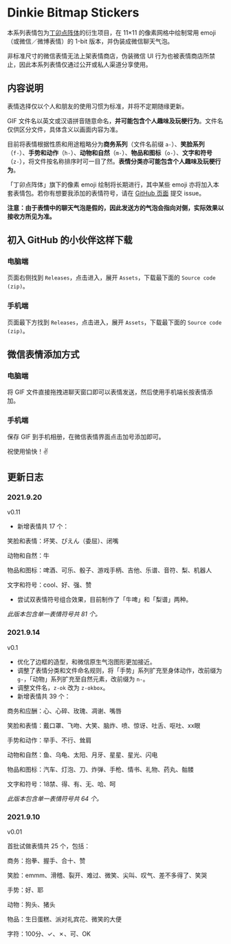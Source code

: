 # Dinkie Bitmap Stickers

本系列表情包为[丁卯点阵体](https://atelier-anchor.com/typefaces/dinkie-bitmap/)的衍生项目，在 11×11 的像素网格中绘制常用 emoji（或微信／微博表情）的 1-bit 版本，并伪装成微信聊天气泡。

非标准尺寸的微信表情无法上架表情商店，伪装微信 UI 行为也被表情商店所禁止，因此本系列表情仅通过公开或私人渠道分享使用。

## 内容说明

表情选择仅以个人和朋友的使用习惯为标准，并将不定期随缘更新。

GIF 文件名以英文或汉语拼音随意命名，**并可能包含个人趣味及玩梗行为**。文件名仅供区分文件，具体含义以画面内容为准。

目前将表情根据性质和用途粗略分为**商务系列**（文件名前缀 `a-`）、**笑脸系列**（`f-`）、**手势和动作**（`h-`）、**动物和自然**（`m-`）、**物品和图标**（`o-`）、**文字和符号**（`z-`），将文件按名称排序时可一目了然。**表情分类亦可能包含个人趣味及玩梗行为**。

「丁卯点阵体」旗下的像素 emoji 绘制将长期进行，其中某些 emoji 亦将加入本套表情包。若你有想要我添加的表情符号，请在 [GitHub 页面](https://github.com/willie4624/dinkiebitmapstickers/) 提交 issue。

**注意：由于表情中的聊天气泡是假的，因此发送方的气泡会指向对侧，实际效果以接收方所见为准。**

## 初入 GitHub 的小伙伴这样下载

### 电脑端

页面右侧找到 `Releases`，点击进入，展开 `Assets`，下载最下面的 `Source code (zip)`。

### 手机端

页面最下方找到 `Releases`，点击进入，展开 `Assets`，下载最下面的 `Source code (zip)`。

## 微信表情添加方式

### 电脑端

将 GIF 文件直接拖拽进聊天窗口即可以表情发送，然后使用手机端长按表情添加。

### 手机端

保存 GIF 到手机相册，在微信表情界面点击加号添加即可。

祝使用愉快！✌️

## 更新日志

### 2021.9.20
v0.11

* 新增表情共 17 个：

笑脸和表情：坏笑、ぴえん（委屈）、闭嘴

动物和自然：牛

物品和图标：啤酒、可乐、骰子、游戏手柄、吉他、乐谱、音符、梨、机器人

文字和符号：cool、好、强、赞

* 尝试双表情符号组合效果，目前制作了「牛啤」和「梨谱」两种。

_此版本包含单一表情符号共 81 个。_


### 2021.9.14
v0.1

* 优化了边框的造型，和微信原生气泡图形更加接近。
* 调整了表情分类和文件命名规则，将「手势」系列扩充至身体动作，改前缀为 `g-`，「动物」系列扩充至自然元素，改前缀为 `n-`。
* 调整文件名，`z-ok` 改为 `z-okbox`。
* 新增表情共 39 个：

商务和应酬：心、心碎、玫瑰、凋谢、嘴唇

笑脸和表情：戴口罩、飞吻、大笑、脑炸、喷、惊讶、吐舌、呕吐、xx眼

手势和动作：举手、不行、耸肩

动物和自然：鱼、乌龟、太阳、月牙、星星、星光、闪电

物品和图标：汽车、灯泡、刀、炸弹、手枪、情书、礼物、药丸、骷髅

文字和符号：18禁、得、有、无、哈、呵

_此版本包含单一表情符号共 64 个。_


### 2021.9.10

v0.01

首批试做表情共 25 个，包括：

商务：抱拳、握手、合十、赞

笑脸：emmm、滑稽、裂开、难过、微笑、尖叫、叹气、差不多得了、笑哭

手势：好、耶

动物：狗头、猪头

物品：生日蛋糕、派对礼宾花、微笑的大便

字符：100分、✓、✗、可、OK
